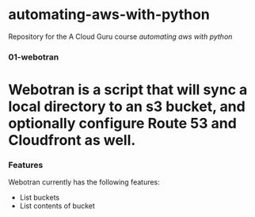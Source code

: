 # automating-aws-with-python

Repository for the A Cloud Guru course *automating aws with python*
### 01-webotran

# Webotran is a script that will sync a local directory to an s3 bucket, and optionally configure Route 53 and Cloudfront as well. 

### Features
Webotran currently has the following features:

- List buckets
- List contents of bucket

